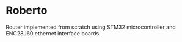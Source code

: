 # Roberto
Router implemented from scratch using STM32 microcontroller and ENC28J60 ethernet interface boards.
